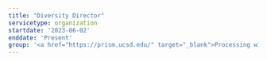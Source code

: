 ```yaml
---
title: "Diversity Director"
servicetype: organization
startdate: '2023-06-02'
enddate: 'Present'
group: '<a href="https://prism.ucsd.edu/" target="_blank">Processing with Intelligent Storage and Memory (PRISM)</a>'
---
```

